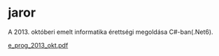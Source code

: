 # jaror
A 2013. októberi emelt informatika érettségi megoldása C#-ban(.Net6).

[e_prog_2013_okt.pdf](https://github.com/bendihu/jaror/files/8190394/e_prog_2013_okt.pdf)
